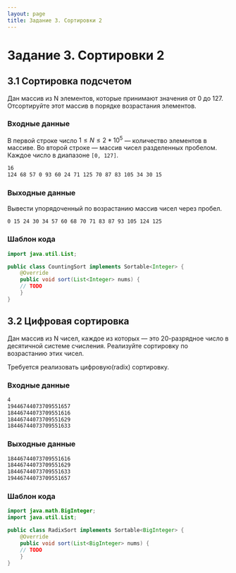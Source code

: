 ```yaml
---
layout: page
title: Задание 3. Сортировки 2
---
```


# Задание 3. Сортировки 2

## 3.1 Сортировка подсчетом

Дан массив из N элементов, которые принимают значения от 0 до 127. Отсортируйте этот массив в порядке возрастания элементов.

### Входные данные

В первой строке число $1 \le N \le 2*10^5$ — количество элементов в массиве.
Во второй строке — массив чисел разделенных пробелом. Каждое число в диапазоне `[0, 127]`.

```txt
16
124 68 57 0 93 60 24 71 125 70 87 83 105 34 30 15
```

### Выходные данные

Вывести упорядоченный по возрастанию массив чисел через пробел.

```txt
0 15 24 30 34 57 60 68 70 71 83 87 93 105 124 125
```

### Шаблон кода

```java
import java.util.List;

public class CountingSort implements Sortable<Integer> {
    @Override
    public void sort(List<Integer> nums) {
	// TODO
    }
}
```

## 3.2 Цифровая сортировка

Дан массив из N чисел, каждое из которых — это 20-разрядное число в десятичной системе счисления. Реализуйте сортировку по возрастанию этих чисел.

Требуется реализовать цифровую(radix) сортировку.

### Входные данные

```txt
4
19446744073709551657
18446744073709551616
18446744073709551629
18446744073709551633
```

### Выходные данные

```txt
18446744073709551616
18446744073709551629
18446744073709551633
19446744073709551657
```

### Шаблон кода

```java
import java.math.BigInteger;
import java.util.List;

public class RadixSort implements Sortable<BigInteger> {
    @Override
    public void sort(List<BigInteger> nums) {
	// TODO
    }
}
```

